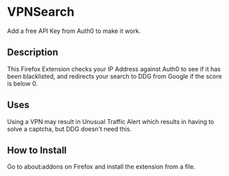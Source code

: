 # VPNSearch
Add a free API Key from Auth0 to make it work.

## Description
This Firefox Extension checks your IP Address against Auth0 to see if it has been blacklisted, and redirects your search to DDG from Google if the score is below 0.

## Uses
Using a VPN may result in Unusual Traffic Alert which results in having to solve a captcha, but DDG doesn't need this.

## How to Install
Go to about:addons on Firefox and install the extension from a file.
